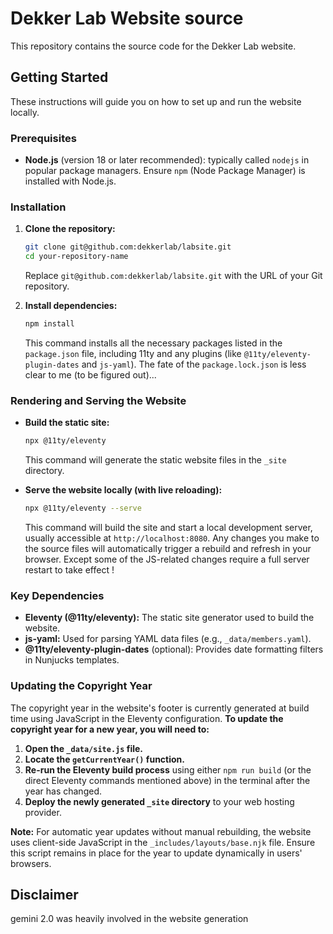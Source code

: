 # Dekker Lab Website source

This repository contains the source code for the Dekker Lab website.

## Getting Started

These instructions will guide you on how to set up and run the website locally.

### Prerequisites

* **Node.js** (version 18 or later recommended): typically called `nodejs` in popular package managers. Ensure `npm` (Node Package Manager) is installed with Node.js.

### Installation

1.  **Clone the repository:**

    ```bash
    git clone git@github.com:dekkerlab/labsite.git
    cd your-repository-name
    ```

    Replace `git@github.com:dekkerlab/labsite.git` with the URL of your Git repository.

2.  **Install dependencies:**

    ```bash
    npm install
    ```

    This command installs all the necessary packages listed in the `package.json` file, including 11ty and any plugins (like `@11ty/eleventy-plugin-dates` and `js-yaml`). The fate of the `package.lock.json` is less clear to me (to be figured out)...

### Rendering and Serving the Website

* **Build the static site:**

    ```bash
    npx @11ty/eleventy
    ```

    This command will generate the static website files in the `_site` directory.

* **Serve the website locally (with live reloading):**

    ```bash
    npx @11ty/eleventy --serve
    ```

    This command will build the site and start a local development server, usually accessible at `http://localhost:8080`. Any changes you make to the source files will automatically trigger a rebuild and refresh in your browser. Except some of the JS-related changes require a full server restart to take effect !

### Key Dependencies

* **Eleventy (@11ty/eleventy):** The static site generator used to build the website.
* **js-yaml:** Used for parsing YAML data files (e.g., `_data/members.yaml`).
* **@11ty/eleventy-plugin-dates** (optional): Provides date formatting filters in Nunjucks templates.

### Updating the Copyright Year

The copyright year in the website's footer is currently generated at build time using JavaScript in the Eleventy configuration. **To update the copyright year for a new year, you will need to:**

1.  **Open the `_data/site.js` file.**
2.  **Locate the `getCurrentYear()` function.**
3.  **Re-run the Eleventy build process** using either `npm run build` (or the direct Eleventy commands mentioned above) in the terminal after the year has changed.
4.  **Deploy the newly generated `_site` directory** to your web hosting provider.

**Note:** For automatic year updates without manual rebuilding, the website uses client-side JavaScript in the `_includes/layouts/base.njk` file. Ensure this script remains in place for the year to update dynamically in users' browsers.

## Disclaimer

gemini 2.0 was heavily involved in the website generation
